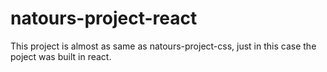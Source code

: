 # natours-project-react
This project is almost as same as natours-project-css, just in this case the poject was built in react.
